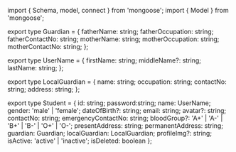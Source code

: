 
import { Schema, model, connect } from 'mongoose';
import { Model } from 'mongoose';

export type Guardian = {
    fatherName: string;
    fatherOccupation: string;
    fatherContactNo: string;
    motherName: string;
    motherOccupation: string;
    motherContactNo: string;
  };

  export type UserName = {
    firstName: string;
    middleName?: string;
    lastName: string;
  };
  

  export type LocalGuardian = {
    name: string;
    occupation: string;
    contactNo: string;
    address: string;
  };

  export type Student = {
    id: string;
    password:string;
    name: UserName;
    gender: 'male' | 'female';
    dateOfBirth?: string;
    email: string;
    avatar?: string;
    contactNo: string;
    emergencyContactNo: string;
    bloodGroup?: 'A+' | 'A-' | 'B+' | 'B-' | 'O+' | 'O-';
    presentAddress: string;
    permanentAddress: string;
    guardian: Guardian;
    localGuardian: LocalGuardian;
    profileImg?: string;
    isActive: 'active' | 'inactive';
    isDeleted: boolean
  };